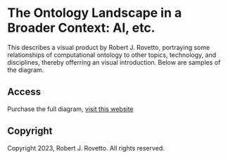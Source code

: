 # The Ontology Landscape in a Broader Context: AI, etc.
This describes a visual product by Robert J. Rovetto, portraying some relationships of computational ontology to other topics, technology, and disciplines, thereby offerring an visual introduction.
Below are samples of the diagram. 
## Access
Purchase the full diagram, [visit this website](https://booking.setmore.com/scheduleappointment/f18db686-98bb-41dd-9097-35218b2a1091/services/4f04df8e-8c68-4a5f-a149-a5637c571b41?source=easyshare)

## Copyright
Copyright 2023, Robert J. Rovetto. All rights reserved. 

